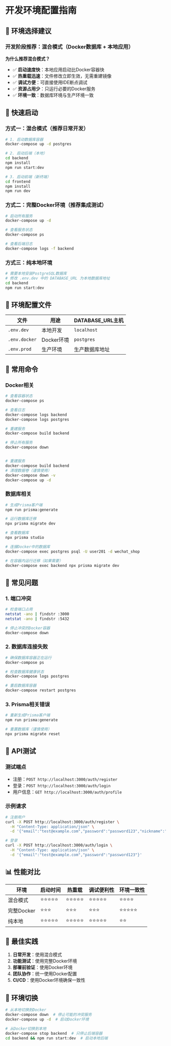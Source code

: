# 开发环境配置指南

## 🎯 环境选择建议

### 开发阶段推荐：混合模式（Docker数据库 + 本地应用）

**为什么推荐混合模式？**

- ✅ **启动速度快**：本地应用启动比Docker容器快
- ✅ **热重载迅速**：文件修改立即生效，无需重建镜像
- ✅ **调试方便**：可直接使用IDE断点调试
- ✅ **资源占用少**：只运行必要的Docker服务
- ✅ **环境一致**：数据库环境与生产环境一致

## 🚀 快速启动

### 方式一：混合模式（推荐日常开发）

```bash
# 1. 启动数据库容器
docker-compose up -d postgres

# 2. 启动后端（本地）
cd backend
npm install
npm run start:dev

# 3. 启动前端（新终端）
cd frontend
npm install
npm run dev
```

### 方式二：完整Docker环境（推荐集成测试）

```bash
# 启动所有服务
docker-compose up -d

# 查看服务状态
docker-compose ps

# 查看后端日志
docker-compose logs -f backend
```

### 方式三：纯本地环境

```bash
# 需要本地安装PostgreSQL数据库
# 修改 .env.dev 中的 DATABASE_URL 为本地数据库地址
cd backend
npm run start:dev
```

## 📁 环境配置文件

| 文件          | 用途       | DATABASE_URL主机 |
| ------------- | ---------- | ---------------- |
| `.env.dev`    | 本地开发   | `localhost`      |
| `.env.docker` | Docker环境 | `postgres`       |
| `.env.prod`   | 生产环境   | 生产数据库地址   |

## 🔧 常用命令

### Docker相关

```bash
# 查看容器状态
docker-compose ps

# 查看日志
docker-compose logs backend
docker-compose logs postgres

# 重建服务
docker-compose build backend

# 停止所有服务
docker-compose down


# 重建服务
docker-compose build backend
# 清理数据卷（谨慎使用）
docker-compose down -v
docker-compose up -d
```

### 数据库相关

```bash
# 生成Prisma客户端
npm run prisma:generate

# 运行数据库迁移
npx prisma migrate dev

# 查看数据库
npx prisma studio

# 连接Docker中的数据库
docker-compose exec postgres psql -U user201 -d wechat_shop

# 在容器内运行迁移（如果需要）
docker-compose exec backend npx prisma migrate dev
```

## 🐛 常见问题

### 1. 端口冲突

```bash
# 检查端口占用
netstat -ano | findstr :3000
netstat -ano | findstr :5432

# 停止冲突的Docker容器
docker-compose down
```

### 2. 数据库连接失败

```bash
# 确保数据库容器正在运行
docker-compose ps

# 检查数据库健康状态
docker-compose logs postgres

# 重启数据库容器
docker-compose restart postgres
```

### 3. Prisma相关错误

```bash
# 重新生成Prisma客户端
npm run prisma:generate

# 重置数据库（谨慎使用）
npx prisma migrate reset
```

## 🧪 API测试

### 测试端点

- 注册：`POST http://localhost:3000/auth/register`
- 登录：`POST http://localhost:3000/auth/login`
- 用户信息：`GET http://localhost:3000/auth/profile`

### 示例请求

```bash
# 注册用户
curl -X POST http://localhost:3000/auth/register \
  -H "Content-Type: application/json" \
  -d '{"email":"test@example.com","password":"password123","nickname":"测试用户","phone":"13800138000"}'

# 登录
curl -X POST http://localhost:3000/auth/login \
  -H "Content-Type: application/json" \
  -d '{"email":"test@example.com","password":"password123"}'
```

## 📊 性能对比

| 环境       | 启动时间   | 热重载     | 调试便利性 | 环境一致性 |
| ---------- | ---------- | ---------- | ---------- | ---------- |
| 混合模式   | ⭐⭐⭐⭐⭐ | ⭐⭐⭐⭐⭐ | ⭐⭐⭐⭐⭐ | ⭐⭐⭐⭐   |
| 完整Docker | ⭐⭐⭐     | ⭐⭐⭐     | ⭐⭐⭐     | ⭐⭐⭐⭐⭐ |
| 纯本地     | ⭐⭐⭐⭐⭐ | ⭐⭐⭐⭐⭐ | ⭐⭐⭐⭐⭐ | ⭐⭐       |

## 🎯 最佳实践

1. **日常开发**：使用混合模式
2. **功能测试**：使用完整Docker环境
3. **部署前验证**：使用Docker环境
4. **团队协作**：统一使用Docker配置
5. **CI/CD**：使用Docker环境确保一致性

## 🔄 环境切换

```bash
# 从本地切换到Docker
docker-compose down  # 停止可能的冲突服务
docker-compose up -d  # 启动Docker环境

# 从Docker切换到本地
docker-compose stop backend  # 只停止后端容器
cd backend && npm run start:dev  # 启动本地后端
```
